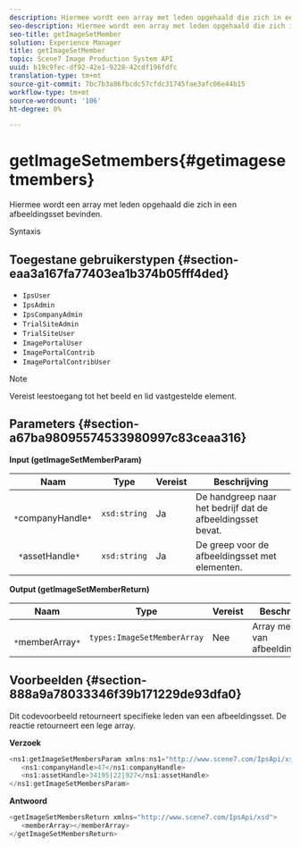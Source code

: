 ```yaml
---
description: Hiermee wordt een array met leden opgehaald die zich in een afbeeldingsset bevinden.
seo-description: Hiermee wordt een array met leden opgehaald die zich in een afbeeldingsset bevinden.
seo-title: getImageSetMember
solution: Experience Manager
title: getImageSetMember
topic: Scene7 Image Production System API
uuid: b19c9fec-df92-42e1-9228-42cdf196fdfc
translation-type: tm+mt
source-git-commit: 7bc7b3a86fbcdc57cfdc31745fae3afc06e44b15
workflow-type: tm+mt
source-wordcount: '106'
ht-degree: 0%

---
```



# getImageSetmembers{#getimagesetmembers}

Hiermee wordt een array met leden opgehaald die zich in een afbeeldingsset bevinden.

Syntaxis

## Toegestane gebruikerstypen {#section-eaa3a167fa77403ea1b374b05fff4ded}

* `IpsUser`
* `IpsAdmin`
* `IpsCompanyAdmin`
* `TrialSiteAdmin`
* `TrialSiteUser`
* `ImagePortalUser`
* `ImagePortalContrib`
* `ImagePortalContribUser`

>[!NOTE]
>
>Vereist leestoegang tot het beeld en lid vastgestelde element.

## Parameters {#section-a67ba98095574533980997c83ceaa316}

**Input (getImageSetMemberParam)**

| Naam | Type | Vereist | Beschrijving |
|---|---|---|---|
| ` *`companyHandle`*` | `xsd:string` | Ja | De handgreep naar het bedrijf dat de afbeeldingsset bevat. |
| ` *`assetHandle`*` | `xsd:string` | Ja | De greep voor de afbeeldingsset met elementen. |

**Output (getImageSetMemberReturn)**

| Naam | Type | Vereist | Beschrijving |
|---|---|---|---|
| ` *`memberArray`*` | `types:ImageSetMemberArray` | Nee | Array met leden van afbeeldingssets. |

## Voorbeelden {#section-888a9a78033346f39b171229de93dfa0}

Dit codevoorbeeld retourneert specifieke leden van een afbeeldingsset. De reactie retourneert een lege array.

**Verzoek**

```java
<ns1:getImageSetMembersParam xmlns:ns1="http://www.scene7.com/IpsApi/xsd">
   <ns1:companyHandle>47</ns1:companyHandle>
   <ns1:assetHandle>34195|22|927</ns1:assetHandle>
</ns1:getImageSetMembersParam>
```

**Antwoord**

```java
<getImageSetMembersReturn xmlns="http://www.scene7.com/IpsApi/xsd">
   <memberArray></memberArray>
</getImageSetMembersReturn>
```

